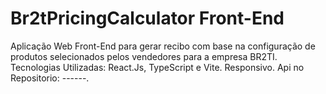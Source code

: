 # Br2tPricingCalculator Front-End
Aplicação Web Front-End para gerar recibo com base na configuração de produtos selecionados pelos vendedores para a empresa BR2TI. Tecnologias Utilizadas: React.Js, TypeScript e Vite. Responsivo. Api no Repositorio: ------.
